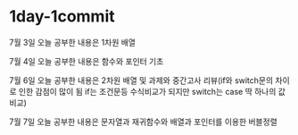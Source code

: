﻿# 1day-1commit 
7월 3일 오늘 공부한 내용은 1차원 배열

7월 4일 오늘 공부한 내용은 함수와 포인터 기초

7월 6일 오늘 공부한 내용은 2차원 배열 및 과제와 중간고사 리뷰(if와 switch문의 차이로 인한 감점이 많이 됨 if는 조건문등 수식비교가 되지만 switch는 case 딱 하나의 값비교)

7월 7일 오늘 공부한 내용은 문자열과 재귀함수와 배열과 포인터를 이용한 버블정렬
